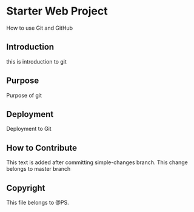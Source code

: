 # Starter Web Project

How to use Git and GitHub

## Introduction

this is introduction to git

## Purpose

Purpose of git

## Deployment

Deployment to Git

## How to Contribute

This text is added after committing simple-changes branch. This change belongs to master branch

## Copyright
This file belongs to @PS.